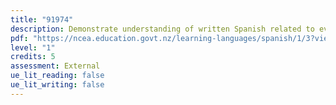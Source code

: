 ```yaml
---
title: "91974"
description: Demonstrate understanding of written Spanish related to everyday contexts.
pdf: "https://ncea.education.govt.nz/learning-languages/spanish/1/3?view=standard "
level: "1"
credits: 5
assessment: External
ue_lit_reading: false
ue_lit_writing: false
---
```


